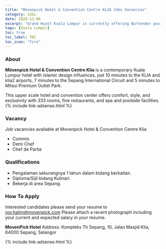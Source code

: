 ```yaml
---
title: "Mövenpick Hotel & Convention Centre KLIA Jobs Vacancies" 
category: Jobs 
date: 2020-12-06
excerpt: "Grand Hyatt Kuala Lumpur is currently offering Bartender position" 
tags: [Kuala Lumpur] 
toc: true 
toc_label: TOC 
toc_icon: "fire" 
--- 
```


### About
**Mövenpick Hotel & Convention Centre Klia** is a contemporary Kuala Lumpur hotel with Islamic design influences, just 10 minutes to the KLIA and klia2 airports, 7 minutes to the Sepang International Circuit and 5 minutes to Mitsui Premium Outlet Park.

This upper scale hotel and convention center offers comfort, style, and exclusivity with 333 rooms, five restaurants, and spa and poolside facilities.
{% include link-adsense.html %} 
### Vacancy
Job vacancies available at Movenpick Hotel & Convention Centre Klia
- Commis
- Demi Chef
- Chef de Partie

### Qualifications
- Pengalaman sekurangnya 1 tahun dalam bidang berkaitan.
- Diploma/Sijil bidang Kulinari.
- Bekerja di area Sepang.

### How To Apply
Interested candidates please send your resume to nor.halim@movenpick.com Please attach a recent photograph including your current and expected salary in your resume.

**MovenPick Hotel**
Address: Kompleks Th Sepang, 10, Jalan Masjid Klia, 64000 Sepang, Selangor

{% include link-adsense.html %} 